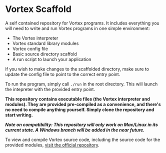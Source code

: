 <h1>Vortex Scaffold</h1>

A self contained repository for Vortex programs. It includes everything you will need to write and run Vortex programs in one simple environment:

- The Vortex interpreter
- Vortex standard library modules
- Vortex config file
- Basic source directory scaffold
- A run script to launch your application

If you wish to make changes to the scaffolded directory, make sure to update the config file to point to the correct entry point.

To run the program, simply call `./run` in the root directory. This will launch the intepreter with the provided entry point.

<b>This repository contains executable files (the Vortex interpreter and modules). They are provided pre-compiled as a convenience, and there's no need to compile anything yourself. Simply clone the repository and start writing.</b>

<b><i>Note on compatibility: This repository will only work on Mac/Linux in its current state. A Windows branch will be added in the near future.</i></b>

To view and compile Vortex source code, including the source code for the provided modules, [visit the official repository](https://github.com/dibsonthis/vortex).
